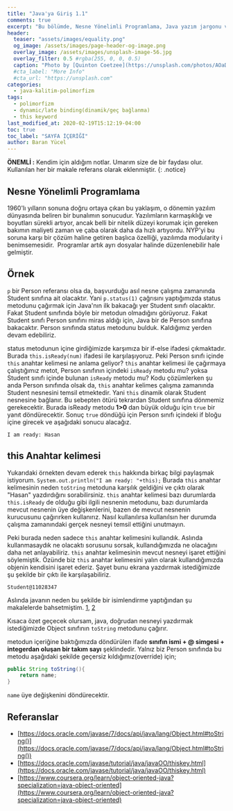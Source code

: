 ```yaml
---
title: "Java'ya Giriş 1.1"
comments: true
excerpt: "Bu bölümde, Nesne Yönelimli Programlama, Java yazım jargonu ve Java'nın nasıl çalıştığından bahsedeceğim."
header:
  teaser: "assets/images/equality.png"
  og_image: /assets/images/page-header-og-image.png
  overlay_image: /assets/images/unsplash-image-56.jpg
  overlay_filter: 0.5 #rgba(255, 0, 0, 0.5)
  caption: "Photo by [Quinton Coetzee](https://unsplash.com/photos/AOaDfdSly3g) on Unsplash"
  #cta_label: "More Info"
  #cta_url: "https://unsplash.com"
categories:
  - java-kalitim-polimorfizm
tags:
  - polimorfizm
  - dynamic/late binding(dinamik/geç bağlanma)
  - this keyword
last_modified_at: 2020-02-19T15:12:19-04:00
toc: true
toc_label: "SAYFA İÇERİĞİ"
author: Baran Yücel
---
```




**ÖNEMLİ :** Kendim için aldığım notlar. Umarım size de bir faydası olur. Kullanılan her bir makale referans olarak eklenmiştir.
{: .notice}

## Nesne Yönelimli Programlama

1960'lı yılların sonuna doğru ortaya çıkan bu yaklaşım, o dönemin yazılım dünyasında beliren bir bunalımın sonucudur. Yazılımların karmaşıklığı ve boyutları sürekli artıyor, ancak belli bir nitelik düzeyi korumak için gereken bakımın maliyeti zaman ve çaba olarak daha da hızlı artıyordu.
NYP'yi bu soruna karşı bir çözüm haline getiren başlıca özelliği, yazılımda modularity i benimsemesidir.  Programlar artık ayrı dosyalar halinde düzenlenebilir hale gelmiştir. 


## Örnek

<script src="https://gist.github.com/cortix/f98aeec7543ade829c8a9ad4f1611f32.js"></script>

<script src="https://gist.github.com/cortix/0ff89c934e5886b8fdab890b98a31c8e.js"></script>


``p`` bir Person referansı olsa da, başvurduğu asıl nesne çalışma zamanında Student sınıfına ait olacaktır. Yani ``p.status(1)`` çağrısını yaptığımızda status metodunu çağırmak için Java'nın ilk bakacağı yer Student sınıfı olacaktır. Fakat Student sınıfında böyle bir metodun olmadığını görüyoruz. Fakat Student sınıfı Person sınıfını miras aldığı için, Java bir de Person sınıfına bakacaktır. Person sınıfında status metodunu bulduk. Kaldığımız yerden devam edebiliriz.


status metodunun içine girdiğimizde karşımıza bir if-else ifadesi çıkmaktadır. Burada ``this.isReady(num)`` ifadesi ile karşılaşıyoruz. Peki Person sınıfı içinde ``this`` anahtar kelimesi ne anlama geliyor? ``this`` anahtar kelimesi ile çağırmaya çalıştığımız metot, Person sınıfının içindeki ``isReady`` metodu mu? yoksa Student sınıfı içinde bulunan ``isReady`` metodu mu? Kodu çözümlerken şu anda Person sınıfında olsak da, ``this`` anahtar kelimes çalışma zamanında Student nesnesini temsil etmektedir. Yani ``this`` dinamik olarak Student nesnesine bağlanır. Bu sebepten ötürü tekrardan Student sınıfına dönmemiz gerekecektir. Burada isReady metodu **1>0** dan büyük olduğu için ``true`` bir yanıt döndürecektir. Sonuç ``true`` döndüğü için Person sınıfı içindeki if bloğu içine girecek ve aşağıdaki sonucu alacağız.

```
I am ready: Hasan
```

## this Anahtar kelimesi

Yukarıdaki örnekten devam ederek ``this`` hakkında birkaç bilgi paylaşmak istiyorum. ``System.out.println("I am ready: "+this);`` Burada ``this`` anahtar kelimesinin neden ``toString`` metoduna karşılık geldiğini ve çıktı olarak "Hasan" yazdırdığını sorabilirsiniz. ``this`` anahtar kelimesi bazı durumlarda ``this.isReady`` de olduğu gibi ilgili nesnenin metodunu, bazı durumlarda mevcut nesnenin üye değişkenlerini, bazen de mevcut nesnenin kurucusunu çağırırken kullanırız. Nasıl kullanılırsa kullanılsın her durumda çalışma zamanındaki gerçek nesneyi temsil ettiğini unutmayın.

Peki burada neden sadece ``this`` anahtar kelimesini kullandık. Aslında kullanmasaydık ne olacaktı sorusunu sorsak, kullandığımızda ne olacağını daha net anlayabiliriz. ``this`` anahtar kelimesinin mevcut nesneyi işaret ettiğini söylemiştik. Özünde biz ``this`` anahtar kelimesini yalın olarak kullandığımızda objenin kendisini işaret ederiz. Şayet bunu ekrana yazdırmak istediğimizde şu şekilde bir çıktı ile karşılaşabiliriz.

```
Student@11028347
```
Aslında javanın neden bu şekilde bir isimlendirme yaptığından şu makalelerde bahsetmiştim. [1](/java-hafiza-yonetimi/Java-memory-models-objects1/), [2](/java-hafiza-yonetimi/Java-memory-models-objects/)

Kısaca özet geçecek olursam, java, doğrudan nesneyi yazdırmak istediğimizde Object sınıfının ``toString`` metodunu çağırır.

<script src="https://gist.github.com/cortix/23b3359e32a428f861f322d6167e3bd0.js"></script>

metodun içeriğine baktığımızda döndürülen ifade **sınıfın ismi + @ simgesi + integerdan oluşan bir takım sayı** şeklindedir. Yalnız biz Person sınıfında bu metodu aşağıdaki şekilde geçersiz kıldığımız(override) için;

```java
public String toString(){
    return name;
}
```

``name`` üye değişkenini döndürecektir.


## Referanslar
* [https://docs.oracle.com/javase/7/docs/api/java/lang/Object.html#toString()](https://docs.oracle.com/javase/7/docs/api/java/lang/Object.html#toString())
* [https://docs.oracle.com/javase/tutorial/java/javaOO/thiskey.html](https://docs.oracle.com/javase/tutorial/java/javaOO/thiskey.html)
* [https://www.coursera.org/learn/object-oriented-java?specialization=java-object-oriented](https://www.coursera.org/learn/object-oriented-java?specialization=java-object-oriented)
